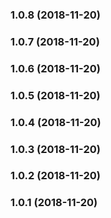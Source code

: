 <a name="1.0.8"></a>
### 1.0.8 (2018-11-20)


<a name="1.0.7"></a>
### 1.0.7 (2018-11-20)


<a name="1.0.6"></a>
### 1.0.6 (2018-11-20)


<a name="1.0.5"></a>
### 1.0.5 (2018-11-20)


<a name="1.0.4"></a>
### 1.0.4 (2018-11-20)


<a name="1.0.3"></a>
### 1.0.3 (2018-11-20)


<a name="1.0.2"></a>
### 1.0.2 (2018-11-20)


<a name="1.0.1"></a>
### 1.0.1 (2018-11-20)


